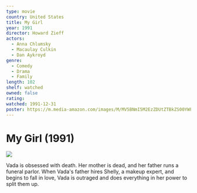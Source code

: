```yaml
---
type: movie
country: United States
title: My Girl
year: 1991
director: Howard Zieff
actors:
  - Anna Chlumsky
  - Macaulay Culkin
  - Dan Aykroyd
genre:
  - Comedy
  - Drama
  - Family
length: 102
shelf: watched
owned: false
rating:
watched: 1991-12-31
poster: https://m.media-amazon.com/images/M/MV5BNmI5M2EzZDUtZTBkZS00YWFmLWFhZTMtNjc3YTllZDBhODQ4XkEyXkFqcGc@._V1_SX300.jpg
---
```


# My Girl (1991)

![](https://m.media-amazon.com/images/M/MV5BNmI5M2EzZDUtZTBkZS00YWFmLWFhZTMtNjc3YTllZDBhODQ4XkEyXkFqcGc@._V1_SX300.jpg)

Vada is obsessed with death. Her mother is dead, and her father runs a funeral parlor. When Vada's father hires Shelly, a makeup expert, and begins to fall in love, Vada is outraged and does everything in her power to split them up.